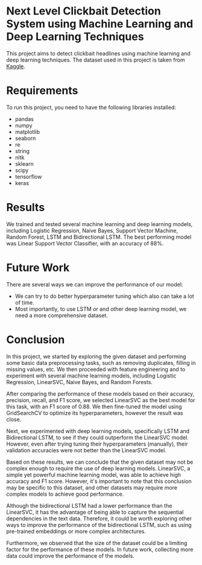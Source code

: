 # Next Level Clickbait Detection System using Machine Learning and Deep Learning Techniques

This project aims to detect clickbait headlines using machine learning and deep learning techniques. The dataset used in this project is taken from [Kaggle](https://www.kaggle.com/datasets/suleymancan/turkishnewstitle20000clickbaitclassified).

# Requirements

To run this project, you need to have the following libraries installed:

- pandas
- numpy
- matplotlib
- seaborn
- re
- string
- nltk
- sklearn
- scipy
- tensorflow
- keras


# Results

We trained and tested several machine learning and deep learning models, including Logistic Regression, Naive Bayes, Support Vector Machine, Random Forest, LSTM and Bidirectional LSTM. The best performing model was Linear Support Vector Classifier, with an accuracy of 88%.

# Future Work

There are several ways we can improve the performance of our model:

- We can try to do better hyperparameter tuning which also can take a lot of time.
- Most importantly, to use LSTM or and other deep learning model, we need a more comprehensive dataset.

# Conclusion

In this project, we started by exploring the given dataset and performing some basic data preprocessing tasks, such as removing duplicates, filling in missing values, etc. We then proceeded with feature engineering and to experiment with several machine learning models, including Logistic Regression, LinearSVC, Naive Bayes, and Random Forests.

After comparing the performance of these models based on their accuracy, precision, recall, and F1 score, we selected LinearSVC as the best model for this task, with an F1 score of 0.88. We then fine-tuned the model using GridSearchCV to optimize its hyperparameters, however the result was close.

Next, we experimented with deep learning models, specifically LSTM and Bidirectional LSTM, to see if they could outperform the LinearSVC model. However, even after trying tuning their hyperparameters (manually), their validation accuracies were not better than the LinearSVC model.

Based on these results, we can conclude that the given dataset may not be complex enough to require the use of deep learning models. LinearSVC, a simple yet powerful machine learning model, was able to achieve high accuracy and F1 score. However, it's important to note that this conclusion may be specific to this dataset, and other datasets may require more complex models to achieve good performance.

Although the bidirectional LSTM had a lower performance than the LinearSVC, it has the advantage of being able to capture the sequential dependencies in the text data. Therefore, it could be worth exploring other ways to improve the performance of the bidirectional LSTM, such as using pre-trained embeddings or more complex architectures.

Furthermore, we observed that the size of the dataset could be a limiting factor for the performance of these models. In future work, collecting more data could improve the performance of the models.
